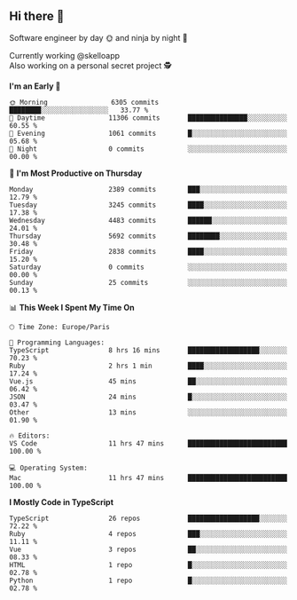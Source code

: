 ## Hi there 👋

Software engineer by day 🌞 and ninja by night 🌝

Currently working @skelloapp <br>
Also working on a personal secret project 🕵️

<!--START_SECTION:waka-->
**I'm an Early 🐤** 

```text
🌞 Morning                6305 commits        ████████░░░░░░░░░░░░░░░░░   33.77 % 
🌆 Daytime                11306 commits       ███████████████░░░░░░░░░░   60.55 % 
🌃 Evening                1061 commits        █░░░░░░░░░░░░░░░░░░░░░░░░   05.68 % 
🌙 Night                  0 commits           ░░░░░░░░░░░░░░░░░░░░░░░░░   00.00 % 
```
📅 **I'm Most Productive on Thursday** 

```text
Monday                   2389 commits        ███░░░░░░░░░░░░░░░░░░░░░░   12.79 % 
Tuesday                  3245 commits        ████░░░░░░░░░░░░░░░░░░░░░   17.38 % 
Wednesday                4483 commits        ██████░░░░░░░░░░░░░░░░░░░   24.01 % 
Thursday                 5692 commits        ████████░░░░░░░░░░░░░░░░░   30.48 % 
Friday                   2838 commits        ████░░░░░░░░░░░░░░░░░░░░░   15.20 % 
Saturday                 0 commits           ░░░░░░░░░░░░░░░░░░░░░░░░░   00.00 % 
Sunday                   25 commits          ░░░░░░░░░░░░░░░░░░░░░░░░░   00.13 % 
```


📊 **This Week I Spent My Time On** 

```text
🕑︎ Time Zone: Europe/Paris

💬 Programming Languages: 
TypeScript               8 hrs 16 mins       ██████████████████░░░░░░░   70.23 % 
Ruby                     2 hrs 1 min         ████░░░░░░░░░░░░░░░░░░░░░   17.24 % 
Vue.js                   45 mins             ██░░░░░░░░░░░░░░░░░░░░░░░   06.42 % 
JSON                     24 mins             █░░░░░░░░░░░░░░░░░░░░░░░░   03.47 % 
Other                    13 mins             ░░░░░░░░░░░░░░░░░░░░░░░░░   01.90 % 

🔥 Editors: 
VS Code                  11 hrs 47 mins      █████████████████████████   100.00 % 

💻 Operating System: 
Mac                      11 hrs 47 mins      █████████████████████████   100.00 % 
```

**I Mostly Code in TypeScript** 

```text
TypeScript               26 repos            ██████████████████░░░░░░░   72.22 % 
Ruby                     4 repos             ███░░░░░░░░░░░░░░░░░░░░░░   11.11 % 
Vue                      3 repos             ██░░░░░░░░░░░░░░░░░░░░░░░   08.33 % 
HTML                     1 repo              █░░░░░░░░░░░░░░░░░░░░░░░░   02.78 % 
Python                   1 repo              █░░░░░░░░░░░░░░░░░░░░░░░░   02.78 % 
```




<!--END_SECTION:waka-->

<!--
**antoinelncl/antoinelncl** is a ✨ _special_ ✨ repository because its `README.md` (this file) appears on your GitHub profile.

Here are some ideas to get you started:

- 🔭 I’m currently working on ...
- 🌱 I’m currently learning ...
- 👯 I’m looking to collaborate on ...
- 🤔 I’m looking for help with ...
- 💬 Ask me about ...
- 📫 How to reach me: ...
- 😄 Pronouns: ...
- ⚡ Fun fact: ...
-->
